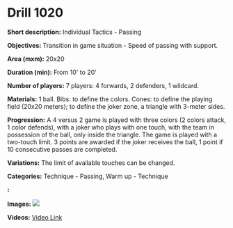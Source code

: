 # Drill 1020

**Short description:**
Individual Tactics - Passing

**Objectives:**
Transition in game situation - Speed of passing with support.

**Area (mxm):**
20x20

**Duration (min):**
From 10' to 20'

**Number of players:**
7 players: 4 forwards, 2 defenders, 1 wildcard.

**Materials:**
1 ball. Bibs: to define the colors. Cones: to define the playing field (20x20 meters); to define the joker zone, a triangle with 3-meter sides.

**Progression:**
A 4 versus 2 game is played with three colors (2 colors attack, 1 color defends), with a joker who plays with one touch, with the team in possession of the ball, only inside the triangle. The game is played with a two-touch limit. 3 points are awarded if the joker receives the ball, 1 point if 10 consecutive passes are completed.

**Variations:**
The limit of available touches can be changed.

**Categories:**
Technique - Passing, Warm up - Technique

**:**


**Images:**
![](https://www.coachingfutsal.com/\images\d8611a116e6c59fdead715c3a4d5e828e3f217eb4625d229677d9d610360734842e77364306b3cea94201a2b0a27bcebd838f191b3268e80a1005de2f95092c45163ca2aa15ce.jpg)

**Videos:**
[Video Link](https://www.youtube.com/embed/_-jlPYhhFY4)

